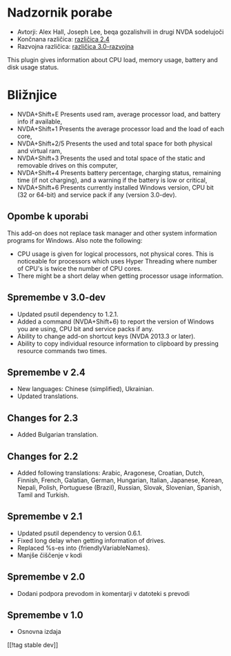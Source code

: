 # Nadzornik porabe #

* Avtorji: Alex Hall, Joseph Lee, beqa gozalishvili in drugi NVDA sodelujoči
* Končnana različica: [različica 2.4][1]
* Razvojna različica: [različica 3.0-razvojna][2]

This plugin gives information about CPU load, memory usage, battery and disk
usage status.

# Bližnjice #

* NVDA+Shift+E Presents used ram, average processor load, and battery info
  if available,
* NVDA+Shift+1 Presents the average processor load and the load of each
  core,
* NVDA+Shift+2/5 Presents the used and total space for both physical and
  virtual ram,
* NVDA+Shift+3 Presents the used and total space of the static and removable
  drives on this computer,
* NVDA+Shift+4 Presents battery percentage, charging status, remaining time
  (if not charging), and a warning if the battery is low or critical,
* NVDA+Shift+6 Presents currently installed Windows version, CPU bit (32 or
  64-bit) and service pack if any (version 3.0-dev).

## Opombe k uporabi ##

This add-on does not replace task manager and other system information
programs for Windows. Also note the following:

* CPU usage is given for logical processors, not physical cores. This is
  noticeable for processors which uses Hyper Threading where number of CPU's
  is twice the number of CPU cores.
* There might be a short delay when getting processor usage information.

## Spremembe v 3.0-dev ##

* Updated psutil dependency to 1.2.1.
* Added a command (NVDA+Shift+6) to report the version of Windows you are
  using, CPU bit and service packs if any.
* Ability to change add-on shortcut keys (NVDA 2013.3 or later).
* Ability to copy individual resource information to clipboard by pressing
  resource commands two times.

## Spremembe v 2.4 ##

* New languages: Chinese (simplified), Ukrainian.
* Updated translations.

## Changes for 2.3 ##

* Added Bulgarian translation.

## Changes for 2.2 ##

* Added following translations: Arabic, Aragonese, Croatian, Dutch, Finnish,
  French, Galatian, German, Hungarian, Italian, Japanese, Korean, Nepali,
  Polish, Portuguese (Brazil), Russian, Slovak, Slovenian, Spanish, Tamil
  and Turkish.

## Spremembe v 2.1 ##

* Updated psutil dependency to version 0.6.1.
* Fixed long delay when getting information of drives.
* Replaced %s-es into {friendlyVariableNames}.
* Manjše čiščenje v kodi

## Spremembe v 2.0 ##

* Dodani podpora prevodom in komentarji v datoteki s prevodi

## Spremembe v 1.0 ##

* Osnovna izdaja

[[!tag stable dev]]

[1]: http://addons.nvda-project.org/files/get.php?file=rm

[2]: http://addons.nvda-project.org/files/get.php?file=rm-dev
